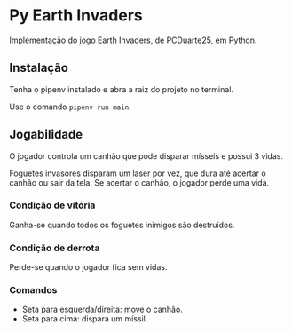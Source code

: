 # Py Earth Invaders

Implementação do jogo Earth Invaders, de PCDuarte25, em Python.

## Instalação

Tenha o pipenv instalado e abra a raiz do projeto no terminal.

Use o comando `pipenv run main`.

## Jogabilidade

O jogador controla um canhão que pode disparar mísseis e possui 3 vidas.

Foguetes invasores disparam um laser por vez, que dura até acertar o canhão ou sair da tela. Se acertar o canhão, o jogador perde uma vida.

### Condição de vitória

Ganha-se quando todos os foguetes inimigos são destruídos.

### Condição de derrota

Perde-se quando o jogador fica sem vidas.

### Comandos

- Seta para esquerda/direita: move o canhão.
- Seta para cima: dispara um míssil.
